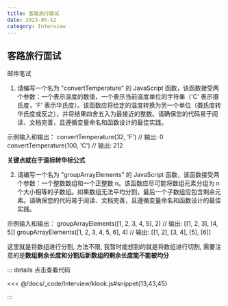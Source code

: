 ```yaml
---
title: 客路旅行面试
date: 2023-05-12
category: Interview
---
```


## 客路旅行面试

邮件笔试

1. 请编写一个名为 "convertTemperature" 的 JavaScript 函数，该函数接受两个参数：一个表示温度的数值，一个表示当前温度单位的字符串（'C' 表示摄氏度，'F' 表示华氏度）。该函数应将给定的温度转换为另一个单位（摄氏度转华氏度或反之），并将结果四舍五入为最接近的整数。请确保您的代码易于阅读、文档完善，且遵循变量命名和函数设计的最佳实践。

示例输入和输出：
convertTemperature(32, 'F') // 输出: 0
convertTemperature(100, 'C') // 输出: 212

**关键点就在于温标转华标公式**

2. 请编写一个名为 "groupArrayElements" 的 JavaScript 函数，该函数接受两个参数：一个整数数组和一个正整数 n。该函数应尽可能将数组元素分组为 n 个大小相等的子数组。如果数组无法平均分割，最后一个子数组应包含剩余元素。请确保您的代码易于阅读、文档完善，且遵循变量命名和函数设计的最佳实践。

示例输入和输出：
groupArrayElements([1, 2, 3, 4, 5], 2) // 输出: [[1, 2, 3], [4, 5]]
groupArrayElements([1, 2, 3, 4, 5, 6], 4) // 输出: [[1, 2], [3, 4], [5], [6]]

这里就是将数组进行分割, 方法不限, 我暂时能想到的就是将数组进行切割, 需要注意的是**数组剩余长度和分割后新数组的剩余长度能不能被均分**

::: details 点击查看代码

<<< @/docs/_code/Interview/klook.js#snippet{13,43,45}

:::
